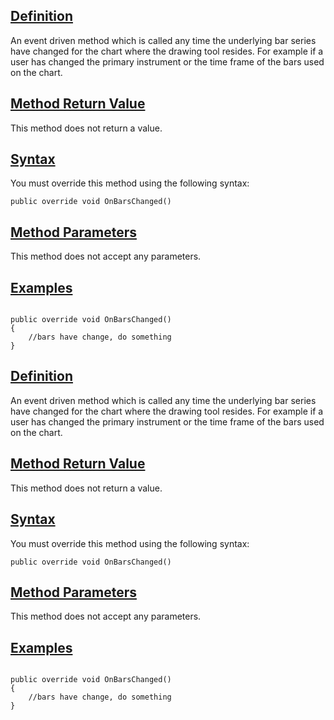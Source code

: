 ## [Definition](https://developer.ninjatrader.com/docs/desktop/onbarschanged\#definition)

An event driven method which is called any time the underlying bar series have changed for the chart where the drawing tool resides. For example if a user has changed the primary instrument or the time frame of the bars used on the chart.

## [Method Return Value](https://developer.ninjatrader.com/docs/desktop/onbarschanged\#method-return-value)

This method does not return a value.

## [Syntax](https://developer.ninjatrader.com/docs/desktop/onbarschanged\#syntax)

You must override this method using the following syntax:

`public override void OnBarsChanged()`

## [Method Parameters](https://developer.ninjatrader.com/docs/desktop/onbarschanged\#method-parameters)

This method does not accept any parameters.

## [Examples](https://developer.ninjatrader.com/docs/desktop/onbarschanged\#examples)

```jsx-150469391 csharp

public override void OnBarsChanged()
{
    //bars have change, do something
}

```

## [Definition](https://developer.ninjatrader.com/docs/desktop/onbarschanged\#definition)

An event driven method which is called any time the underlying bar series have changed for the chart where the drawing tool resides. For example if a user has changed the primary instrument or the time frame of the bars used on the chart.

## [Method Return Value](https://developer.ninjatrader.com/docs/desktop/onbarschanged\#method-return-value)

This method does not return a value.

## [Syntax](https://developer.ninjatrader.com/docs/desktop/onbarschanged\#syntax)

You must override this method using the following syntax:

`public override void OnBarsChanged()`

## [Method Parameters](https://developer.ninjatrader.com/docs/desktop/onbarschanged\#method-parameters)

This method does not accept any parameters.

## [Examples](https://developer.ninjatrader.com/docs/desktop/onbarschanged\#examples)

```jsx-150469391 csharp

public override void OnBarsChanged()
{
    //bars have change, do something
}

```